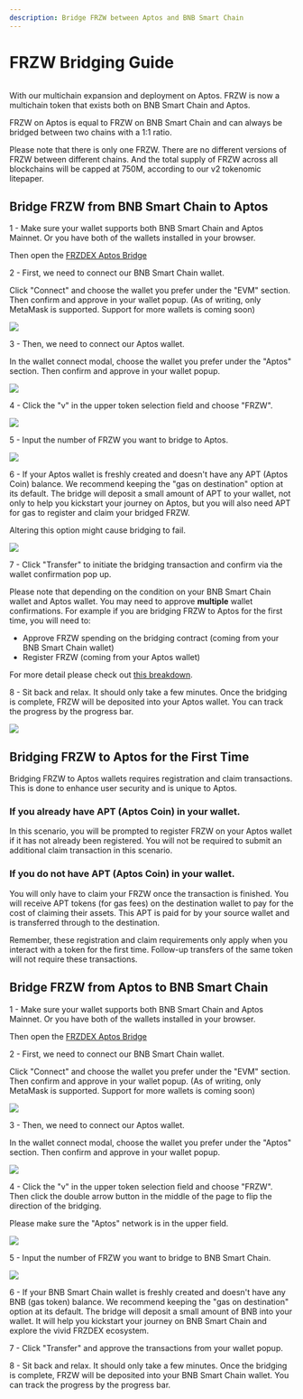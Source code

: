 ```yaml
---
description: Bridge FRZW between Aptos and BNB Smart Chain
---
```


# FRZW Bridging Guide

<figure><img src="../.gitbook/assets/image (37).png" alt=""><figcaption></figcaption></figure>

With our multichain expansion and deployment on Aptos. FRZW is now a multichain token that exists both on BNB Smart Chain and Aptos.&#x20;

FRZW on Aptos is equal to FRZW on BNB Smart Chain and can always be bridged between two chains with a 1:1 ratio.&#x20;

Please note that there is only one FRZW. There are no different versions of FRZW between different chains. And the total supply of FRZW across all blockchains will be capped at 750M, according to our v2 tokenomic litepaper.

## Bridge FRZW from BNB Smart Chain to Aptos

1 - Make sure your wallet supports both BNB Smart Chain and Aptos Mainnet. Or you have both of the wallets installed in your browser.&#x20;

Then open the [FRZDEX Aptos Bridge](https://bridge.FRZDEX.finance/aptos)



2 - First, we need to connect our BNB Smart Chain wallet.&#x20;

Click "Connect" and choose the wallet you prefer under the "EVM" section. Then confirm and approve in your wallet popup. (As of writing, only MetaMask is supported. Support for more wallets is coming soon)

![](<../.gitbook/assets/bridging-wallet-connect-modal (1).png>)



3 - Then, we need to connect our Aptos wallet.

In the wallet connect modal, choose the wallet you prefer under the "Aptos" section. Then confirm and approve in your wallet popup.

![](<../.gitbook/assets/bridging-default-state (1).png>)



4 - Click the "v" in the upper token selection field and choose "FRZW".

![](../.gitbook/assets/upper-field.png)



5 - Input the number of FRZW you want to bridge to Aptos.

![](../.gitbook/assets/bridging-amount-entered.png)



6 - If your Aptos wallet is freshly created and doesn't have any APT (Aptos Coin) balance. We recommend keeping the "gas on destination" option at its default. The bridge will deposit a small amount of APT to your wallet, not only to help you kickstart your journey on Aptos, but you will also need APT for gas to register and claim your bridged FRZW.

Altering this option might cause bridging to fail.

![](../.gitbook/assets/bridging-gas-on-dest.png)



7 - Click "Transfer" to initiate the bridging transaction and confirm via the wallet confirmation pop up.

Please note that depending on the condition on your BNB Smart Chain wallet and Aptos wallet. You may need to approve **multiple** wallet confirmations. For example if you are bridging FRZW to Aptos for the first time, you will need to:

* Approve FRZW spending on the bridging contract (coming from your BNB Smart Chain wallet)
* Register FRZW (coming from your Aptos wallet)

For more detail please check out [this breakdown](cake-bridging-guide.md#bridging-cake-to-aptos-for-the-first-time).



8 - Sit back and relax. It should only take a few minutes. Once the bridging is complete, FRZW will be deposited into your Aptos wallet. You can track the progress by the progress bar.

![](../.gitbook/assets/bridging-complete-half.png)



## Bridging FRZW to Aptos for the First Time

Bridging FRZW to Aptos wallets requires registration and claim transactions. This is done to enhance user security and is unique to Aptos.&#x20;

### If you already have APT (Aptos Coin) in your wallet.

In this scenario, you will be prompted to register FRZW on your Aptos wallet if it has not already been registered. You will not be required to submit an additional claim transaction in this scenario.&#x20;

### If you do not have APT (Aptos Coin) in your wallet.

You will only have to claim your FRZW once the transaction is finished. You will receive APT tokens (for gas fees) on the destination wallet to pay for the cost of claiming their assets. This APT is paid for by your source wallet and is transferred through to the destination.

Remember, these registration and claim requirements only apply when you interact with a token for the first time. Follow-up transfers of the same token will not require these transactions.

## Bridge FRZW from Aptos to BNB Smart Chain

1 - Make sure your wallet supports both BNB Smart Chain and Aptos Mainnet. Or you have both of the wallets installed in your browser.&#x20;

Then open the [FRZDEX Aptos Bridge](https://bridge.FRZDEX.finance/aptos)



2 - First, we need to connect our BNB Smart Chain wallet.&#x20;

Click "Connect" and choose the wallet you prefer under the "EVM" section. Then confirm and approve in your wallet popup. (As of writing, only MetaMask is supported. Support for more wallets is coming soon)

![](../.gitbook/assets/bridging-wallet-connect-modal.png)



3 - Then, we need to connect our Aptos wallet.

In the wallet connect modal, choose the wallet you prefer under the "Aptos" section. Then confirm and approve in your wallet popup.

![](../.gitbook/assets/bridging-default-state.png)



4 - Click the "v" in the upper token selection field and choose "FRZW". Then click the double arrow button in the middle of the page to flip the direction of the bridging.

Please make sure the "Aptos" network is in the upper field.

![](../.gitbook/assets/upper-field-aptos.png)



5 - Input the number of FRZW you want to bridge to BNB Smart Chain.

![](../.gitbook/assets/bridging-aptos-to-bsc-with-amount.png)



6 - If your BNB Smart Chain wallet is freshly created and doesn't have any BNB (gas token) balance. We recommend keeping the "gas on destination" option at its default. The bridge will deposit a small amount of BNB into your wallet. It will help you kickstart your journey on BNB Smart Chain and explore the vivid FRZDEX ecosystem.



7 - Click "Transfer" and approve the transactions from your wallet popup.



8 - Sit back and relax. It should only take a few minutes. Once the bridging is complete, FRZW will be deposited into your BNB Smart Chain wallet. You can track the progress by the progress bar.

